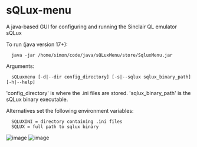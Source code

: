 # sQLux-menu

A java-based GUI for configuring and running the Sinclair QL emulator sQLux

To run (java version 17+):

      java -jar /home/simon/code/java/sQLuxMenu/store/SqluxMenu.jar

Arguments:

      sQLuxmenu [-d|--dir config_directory] [-s|--sqlux sqlux_binary_path] [-h|--help]

'config_directory' is where the .ini files are stored.
'sqlux_binary_path' is the sQLux binary executable.

Alternatives set the following environment variables:

      SQLUXINI = directory containing .ini files 
      SQLUX = full path to sqlux binary


![image](https://github.com/user-attachments/assets/ef7096cd-2d6b-4ff0-ba12-31146a0cbc4a)
![image](https://github.com/user-attachments/assets/272df794-eb72-489f-adb1-96993aa92e74)
